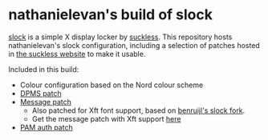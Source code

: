 # nathanielevan's build of slock

[slock](https://tools.suckless.org/slock/) is a simple X display locker by [suckless](https://suckless.org). This repository hosts nathanielevan's slock configuration, including a selection of patches hosted in [the suckless website](https://tools.suckless.org/slock/patches/) to make it usable.

Included in this build:
- Colour configuration based on the Nord colour scheme
- [DPMS patch](https://tools.suckless.org/slock/patches/dpms/)
- [Message patch](https://tools.suckless.org/slock/patches/message/)
  * Also patched for Xft font support, based on [benruijl's slock fork](https://github.com/benruijl/sflock/tree/xft).
  * Get the message patch with Xft support [here](slock-message-xft-20210315-ae681c5.patch?raw=true)
- [PAM auth patch](https://tools.suckless.org/slock/patches/pam_auth/)
